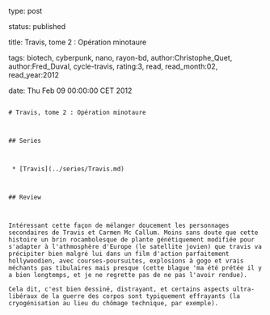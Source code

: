 type: post
status: published
title: Travis, tome 2 : Opération minotaure
tags:  biotech,  cyberpunk,  nano,  rayon-bd, author:Christophe_Quet, author:Fred_Duval, cycle-travis, rating:3, read, read_month:02, read_year:2012
date: Thu Feb 09 00:00:00 CET 2012
~~~~~~
# Travis, tome 2 : Opération minotaure

## Series

 * [Travis](../series/Travis.md)

## Review

Intéressant cette façon de mélanger doucement les personnages secondaires de Travis et Carmen Mc Callum. Moins sans doute que cette histoire un brin rocambolesque de plante génétiquement modifiée pour s'adapter à l'athmosphère d'Europe (le satellite jovien) que travis va précipiter bien malgré lui dans un film d'action parfaitement hollywoodien, avec courses-poursuites, explosions à gogo et vrais méchants pas tibulaires mais presque (cette blague 'ma été prétée il y a bien longtemps, et je ne regrette pas de ne pas l'avoir rendue).  
Cela dit, c'est bien dessiné, distrayant, et certains aspects ultra-libéraux de la guerre des corpos sont typiquement effrayants (la cryogénisation au lieu du chômage technique, par exemple).